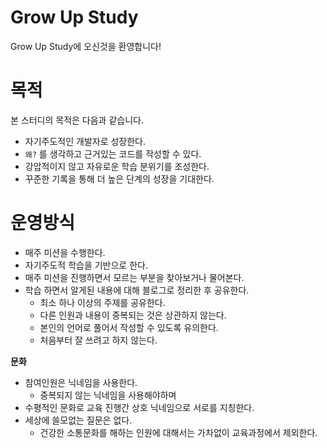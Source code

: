 # Grow Up Study

Grow Up Study에 오신것을 환영합니다!

# 목적

본 스터디의 목적은 다음과 같습니다.

- 자기주도적인 개발자로 성장한다.
- `왜?` 를 생각하고 근거있는 코드를 작성할 수 있다.
- 강압적이지 않고 자유로운 학습 분위기를 조성한다.
- 꾸준한 기록을 통해 더 높은 단계의 성장을 기대한다.

# 운영방식

- 매주 미션을 수행한다.
- 자기주도적 학습을 기반으로 한다.
- 매주 미션을 진행하면서 모르는 부분을 찾아보거나 물어본다.
- 학습 하면서 알게된 내용에 대해 블로그로 정리한 후 공유한다.
  - 최소 하나 이상의 주제를 공유한다.
  - 다른 인원과 내용이 중복되는 것은 상관하지 않는다.
  - 본인의 언어로 풀어서 작성할 수 있도록 유의한다.
  - 처음부터 잘 쓰려고 하지 않는다.

**문화**
- 참여인원은 닉네임을 사용한다.
  - 중복되지 않는 닉네임을 사용해야하며 
- 수평적인 문화로 교육 진행간 상호 닉네임으로 서로를 지칭한다.
- 세상에 쓸모없는 질문은 없다.
  - 건강한 소통문화를 해하는 인원에 대해서는 가차없이 교육과정에서 제외한다.
